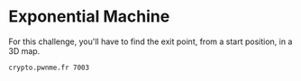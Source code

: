 # Exponential Machine

For this challenge, you'll have to find the exit point, from a start position, in a 3D map.

`crypto.pwnme.fr 7003`
